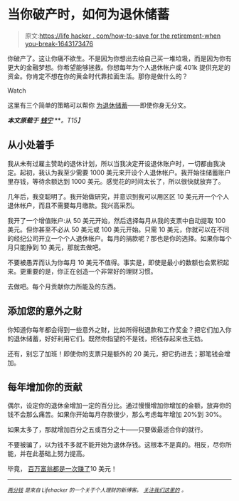 # 当你破产时，如何为退休储蓄

> 原文:[https://life hacker . com/how-to-save for the retirement-when you-break-1643173476](https://lifehacker.com/how-to-save-for-retirement-when-youre-broke-1643173476)

你破产了。这让你痛不欲生。不是因为你想出去给自己买一堆垃圾，而是因为你有更大的金融梦想。你希望能够拯救。你想每年为个人退休帐户或 401k 提供充足的资金。你肯定不想在你的黄金时代靠拉面生活。那你是做什么的？

Watch

这里有三个简单的策略可以帮你 [为退休储蓄](http://moneyning.com/retirement/no-buts-save-for-retirement-now/)——即使你身无分文。

***本文原载于*** [***钱宁***](http://moneyning.com/retirement/how-to-save-for-retirement-when-youre-broke/) ***。*T15】**

## 从小处着手

我从未有过雇主赞助的退休计划，所以当我决定开设退休账户时，一切都由我决定。起初，我认为我至少需要 1000 美元来开设个人退休帐户。我开始往储蓄账户里存钱，等待余额达到 1000 美元。感觉花的时间太长了，所以很快就放弃了。

几年后，我变聪明了。我开始做研究，并意识到我可以用区区 10 美元开一个个人退休帐户，而且不需要每月缴款。我兴高采烈。

我开了一个增值账户:从 50 美元开始，然后选择每月从我的支票中自动提取 100 美元。但你甚至不必从 50 美元或 100 美元开始。只需 10 美元，你就可以在不同的经纪公司开立一个个人退休帐户。每月的捐款呢？那也是你的选择。如果你每个月只能挣到 10 美元，那就去做吧。

不要被愚弄而认为你每月 10 美元不值得。事实是，即使是最小的数额也会累积起来。更重要的是，你正在创造一个非常好的理财习惯。

去做吧。每个月贡献你力所能及的东西。

## 添加您的意外之财

你知道你每年都会得到一些意外之财，比如所得税退款和工作奖金？把它们加入你的退休储蓄，好好利用它们。既然你指望的不是钱，把钱存起来也无妨。

还有，别忘了加班！即使你的支票只是额外的 20 美元，把它扔进去；那笔钱会增加。

## 每年增加你的贡献

偶尔，设定你的退休金增加一定的百分比。通过慢慢增加你增加的金额，放弃你的钱不会那么痛苦。如果你开始每月存款很少，那么考虑每年增加 20%到 30%。

如果太多了，那就增加百分之五或百分之十——只要做最适合你的就行。

不要被骗了，以为钱不多就不能开始为退休存钱。这根本不是真的。相反，尽你所能，并在此基础上努力提高。

毕竟， [百万富翁都是一次赚了](http://moneyning.com/frugality/the-latte-factor-and-becoming-a-millionaire/)10 美元！

* * *

[*<small>两分钱</small>*](http://twocents.lifehacker.com/) *<small>是来自 Lifehacker 的一个关于个人理财的新博客。</small>* [*<small>关注我们这里的</small>*](https://twitter.com/TwoCentsLH) <small>*。*</small>